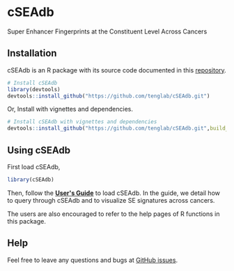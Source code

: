 # cSEAdb
Super Enhancer Fingerprints at the Constituent Level Across Cancers


## Installation

cSEAdb is an R package with its source code documented in this [repository](https://github.com/tenglab/cSEAdb).


```R
# Install cSEAdb
library(devtools)
devtools::install_github("https://github.com/tenglab/cSEAdb.git")
```

Or, Install with vignettes and dependencies.

```R
# Install cSEAdb with vignettes and dependencies
devtools::install_github("https://github.com/tenglab/cSEAdb.git",build_vignettes = TRUE)
```

## Using cSEAdb
First load cSEAdb,
```R
library(cSEAdb)
```
Then, follow the [**User's Guide**](https://github.com/tenglab/cSEAdb/blob/master/vignettes/cSEAdb.html) 
to load cSEAdb. In the guide, we detail how to query through cSEAdb
and to visualize SE signatures across cancers.

The users are also encouraged to refer to the help pages of R functions in this package. 

## Help
Feel free to leave any questions and bugs at [GitHub issues](https://github.com/tenglab/cSEAdb/issues).
